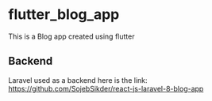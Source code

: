 # flutter_blog_app
This is a Blog app created using flutter

## Backend
Laravel used as a backend
here is the link: https://github.com/SojebSikder/react-js-laravel-8-blog-app
